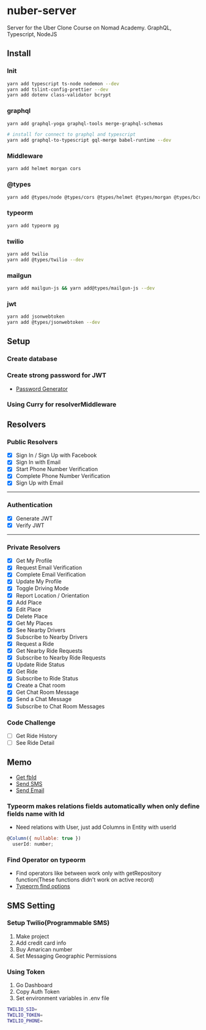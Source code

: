 # nuber-server

Server for the Uber Clone Course on Nomad Academy. GraphQL, Typescript, NodeJS

## Install

### Init

```bash
yarn add typescript ts-node nodemon --dev
yarn add tslint-config-prettier --dev
yarn add dotenv class-validator bcrypt
```

### graphql

```bash
yarn add graphql-yoga graphql-tools merge-graphql-schemas

# install for connect to graphql and typescript
yarn add graphql-to-typescript gql-merge babel-runtime --dev
```

### Middleware

```bash
yarn add helmet morgan cors
```

### @types

```bash
yarn add @types/node @types/cors @types/helmet @types/morgan @types/bcrypt --dev
```

### typeorm

```bash
yarn add typeorm pg
```

### twilio

```bash
yarn add twilio
yarn add @types/twilio --dev
```

### mailgun

```bash
yarn add mailgun-js && yarn add@types/mailgun-js --dev
```

### jwt

```bash
yarn add jsonwebtoken
yarn add @types/jsonwebtoken --dev
```

## Setup

### Create database

### Create strong password for JWT

- [Password Generator](https://passwordsgenerator.net/)

### Using Curry for resolverMiddleware

## Resolvers

### Public Resolvers

- [x] Sign In / Sign Up with Facebook
- [x] Sign In with Email
- [x] Start Phone Number Verification
- [x] Complete Phone Number Verification
- [x] Sign Up with Email

---

### Authentication

- [x] Generate JWT
- [x] Verify JWT

---

### Private Resolvers

- [x] Get My Profile
- [x] Request Email Verification
- [x] Complete Email Verification
- [x] Update My Profile
- [x] Toggle Driving Mode
- [x] Report Location / Orientation
- [x] Add Place
- [x] Edit Place
- [x] Delete Place
- [x] Get My Places
- [x] See Nearby Drivers
- [x] Subscribe to Nearby Drivers
- [x] Request a Ride
- [x] Get Nearby Ride Requests
- [x] Subscribe to Nearby Ride Requests
- [x] Update Ride Status
- [x] Get Ride
- [x] Subscribe to Ride Status
- [x] Create a Chat room
- [x] Get Chat Room Message
- [X] Send a Chat Message
- [X] Subscribe to Chat Room Messages

### Code Challenge

- [ ] Get Ride History
- [ ] See Ride Detail

## Memo

- [Get fbId](https://findmyfbid.com/)
- [Send SMS](https://www.twilio.com/)
- [Send Email](https://www.mailgun.com)

### Typeorm makes relations fields automatically when only define fields name with Id

- Need relations with User, just add Columns in Entity with userId

```js
@Column({ nullable: true })
  userId: number;
```

### Find Operator on typeorm

- Find operators like between work only with getRepository function(These functions didn't work on active record)
- [Typeorm find options](https://github.com/typeorm/typeorm/blob/master/docs/find-options.md)

## SMS Setting

### Setup Twilio(Programmable SMS)

1. Make project
2. Add credit card info
3. Buy Amarican number
4. Set Messaging Geographic Permissions

### Using Token

1. Go Dashboard
2. Copy Auth Token
3. Set environment variables in .env file

```bash
TWILIO_SID=
TWILIO_TOKEN=
TWILIO_PHONE=
```
